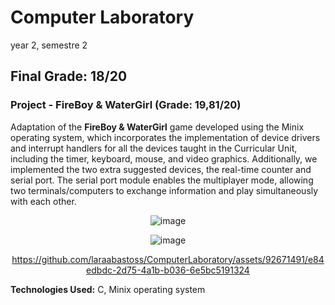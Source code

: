# Computer Laboratory
year 2, semestre 2

## Final Grade: 18/20

### Project - FireBoy & WaterGirl (Grade: 19,81/20)

  Adaptation of the **FireBoy & WaterGirl** game developed using the Minix operating system, which incorporates the implementation of device drivers and interrupt handlers for all the devices taught in the Curricular Unit, including the timer, keyboard, mouse, and video graphics. Additionally, we implemented the two extra suggested devices, the real-time counter and serial port. The serial port module enables the multiplayer mode, allowing two terminals/computers to exchange information and play simultaneously with each other.


<div align="center">
  
![image](https://github.com/laraabastoss/ComputerLaboratory/assets/92671491/f80729b8-259c-4d34-982e-d327d6e2b0d3)



![image](https://github.com/laraabastoss/ComputerLaboratory/assets/92671491/f7da1d8a-4006-43f8-8851-f8e4cff0bb4f)


https://github.com/laraabastoss/ComputerLaboratory/assets/92671491/e84edbdc-2d75-4a1b-b036-6e5bc5191324

</div>


**Technologies Used:** C, Minix operating system
